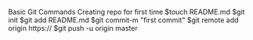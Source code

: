 Basic Git Commands
Creating repo for first time
$touch README.md
$git init
$git add README.md
$git commit-m "first commit"
$git remote add origin https://
$git push -u origin master